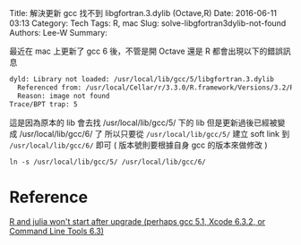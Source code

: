 Title: 解決更新 gcc 找不到 libgfortran.3.dylib (Octave,R)
Date: 2016-06-11 03:13
Category: Tech 
Tags: R, mac
Slug: solve-libgfortran3dylib-not-found
Authors: Lee-W
Summary: 


最近在 mac 上更新了 gcc 6 後，不管是開 Octave 還是 R
都會出現以下的錯誤訊息

```sh
dyld: Library not loaded: /usr/local/lib/gcc/5/libgfortran.3.dylib
  Referenced from: /usr/local/Cellar/r/3.3.0/R.framework/Versions/3.2/Resources/lib/libR.dylib
  Reason: image not found
Trace/BPT trap: 5
```
<!--more-->

這是因為原本的 lib 會去找 /usr/local/lib/gcc/5/ 下的 lib
但是更新過後已經被變成 /usr/local/lib/gcc/6/ 了
所以只要從 `/usr/local/lib/gcc/5/` 建立 soft link 到 `/usr/local/lib/gcc/6/` 即可
( 版本號則要根據自身 gcc 的版本來做修改 )

```shell
ln -s /usr/local/lib/gcc/5/ /usr/local/lib/gcc/6/
```

# Reference
[R and julia won't start after upgrade (perhaps gcc 5.1, Xcode 6.3.2, or Command Line Tools 6.3)](https://github.com/Homebrew/legacy-homebrew/issues/39929)